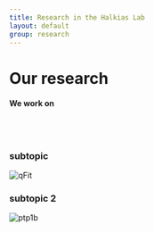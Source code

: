 ```yaml
---
title: Research in the Halkias Lab
layout: default
group: research
---
```


<div class="row">

# Our research


#### We work on
<br>
<br>

</div>

<div class="row">

### subtopic

<div class="col-md-7 order-md-1">


</div>
<div class="col-md-5 order-md-2 align-self-center">
<img class="img-fluid" src="/static/img/pub/2017_biel.jpg" alt="qFit">
<!-- <a href="http://www.ucsf.edu"><img class="inline-block navb-icon" src="/static/img/ucsf_logo_white.svg" alt="University of California, San Francisco (UCSF) logo"></a> -->

</div>
</div>
<div class="row">

### subtopic 2

<div class="col-md-7 order-md-2">

</div>

<div class="col-md-5 order-md-1 align-self-center">
<img class="img-fluid" src="/static/img/pub/2018_keedy_hill.jpg" alt="ptp1b">
</div>
</div>
<div class="row">


</div>
